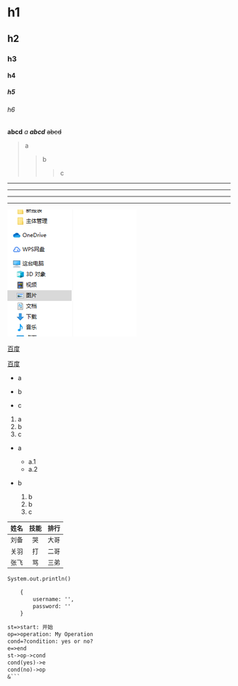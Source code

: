# h1
## h2
### h3
#### h4
##### h5
###### h6

**abcd**
*a*
***abcd***
~~abcd~~

>a
>>b
>>>c

---
----
***
****

![test](pictures/111111.png "test")

[百度](http://www.baidu.com "baidu")

<a href="http://www.baidu.com" target="_blank">百度</a>

- a
+ b
* c

1. a
2. b
3. c

- a
   - a.1
   - a.2

- b
   1. b
   2. b
   3. c

姓名|技能|排行
---|:--:|---:
刘备|哭|大哥
关羽|打|二哥
张飞|骂|三弟

`System.out.println()`

```
    {
        username: '',
        password: ''
    }
```

```flow
st=>start: 开始
op=>operation: My Operation
cond=?condition: yes or no?
e=>end
st->op->cond
cond(yes)->e
cond(no)->op
&```